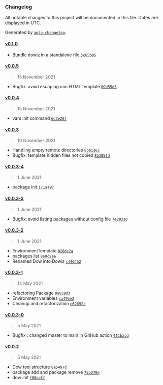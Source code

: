 ### Changelog

All notable changes to this project will be documented in this file. Dates are displayed in UTC.

Generated by [`auto-changelog`](https://github.com/CookPete/auto-changelog).

#### [v0.1.0](https://github.com/appunto-io/devops-wizard/compare/v0.0.5...v0.1.0)

- Bundle dowiz in a standalone file [`5c65b05`](https://github.com/appunto-io/devops-wizard/commit/5c65b05b1001eab769e484e824e2c6e8738119dc)

#### [v0.0.5](https://github.com/appunto-io/devops-wizard/compare/v0.0.4...v0.0.5)

> 15 November 2021

- Bugfix: avoid escaping non HTML template [`09d55d5`](https://github.com/appunto-io/devops-wizard/commit/09d55d50d362b84ddbc2ab7c733ab65fdb30aa7c)

#### [v0.0.4](https://github.com/appunto-io/devops-wizard/compare/v0.0.3...v0.0.4)

> 15 November 2021

- vars init command [`6d3e20f`](https://github.com/appunto-io/devops-wizard/commit/6d3e20f03a5eb5fa3291c5a24d7da66bc5cc7d61)

#### [v0.0.3](https://github.com/appunto-io/devops-wizard/compare/v0.0.3-4...v0.0.3)

> 10 November 2021

- Handling empty remote directories [`8bb1165`](https://github.com/appunto-io/devops-wizard/commit/8bb11651c52d033d1d279841084f7e1b732b2acb)
- Bugfix: template hidden files not copied [`8b385fd`](https://github.com/appunto-io/devops-wizard/commit/8b385fd382ed538698b54ce10b7237a56e419a55)

#### [v0.0.3-4](https://github.com/appunto-io/devops-wizard/compare/v0.0.3-3...v0.0.3-4)

> 1 June 2021

- package init [`171aa97`](https://github.com/appunto-io/devops-wizard/commit/171aa978936ffc4933d18a740f602e0eb86bba72)

#### [v0.0.3-3](https://github.com/appunto-io/devops-wizard/compare/v0.0.3-2...v0.0.3-3)

> 1 June 2021

- Bugfix: avoid listing packages without config file [`7e29310`](https://github.com/appunto-io/devops-wizard/commit/7e29310cf9c6cd567b547a8ee458e63d550a632d)

#### [v0.0.3-2](https://github.com/appunto-io/devops-wizard/compare/v0.0.3-1...v0.0.3-2)

> 1 June 2021

- EnvironmentTemplate [`826dc2a`](https://github.com/appunto-io/devops-wizard/commit/826dc2a4b89e5b5310ffff9a1580d0129010f6ae)
- packages list [`8e0c2a6`](https://github.com/appunto-io/devops-wizard/commit/8e0c2a6360c441ee351cc84c1d3643e66cd556c3)
- Renamed Dow into Dowiz [`c446452`](https://github.com/appunto-io/devops-wizard/commit/c4464527d122b956ec34200504b27e9a6c968749)

#### [v0.0.3-1](https://github.com/appunto-io/devops-wizard/compare/v0.0.3-0...v0.0.3-1)

> 14 May 2021

- refactoring Package [`9a059d3`](https://github.com/appunto-io/devops-wizard/commit/9a059d3c39b81898452de9ea71d48e140777ae44)
- Environment variables [`ca49be2`](https://github.com/appunto-io/devops-wizard/commit/ca49be2e6e00a1172227c04bd66a6105b7f91f2f)
- Cleanup and refactorization [`c62692c`](https://github.com/appunto-io/devops-wizard/commit/c62692ca1a04fa6d506b6f03efca9c47ce156d06)

#### [v0.0.3-0](https://github.com/appunto-io/devops-wizard/compare/v0.0.2...v0.0.3-0)

> 5 May 2021

- Bugfix : changed master to main in GitHub action [`4f1bacd`](https://github.com/appunto-io/devops-wizard/commit/4f1bacde582428218d3cf4289b81a6eb386bb50d)

#### v0.0.2

> 5 May 2021

- Dow tool structure [`8a5497d`](https://github.com/appunto-io/devops-wizard/commit/8a5497d8830b7b9e8a6c686eccd43d2023a5e1df)
- package add and package remove [`75b370e`](https://github.com/appunto-io/devops-wizard/commit/75b370e5ca582f7689a8f67133b34522c069fdf3)
- dow init [`f00caff`](https://github.com/appunto-io/devops-wizard/commit/f00caff62d6b697d7f52b35e2c09afbefa0e0907)
